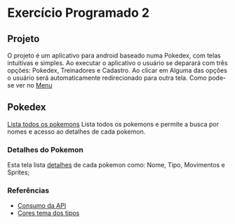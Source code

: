 # Exercício Programado 2

## Projeto

O projeto é um aplicativo para android baseado numa Pokedex, com telas intuitivas e simples.
Ao executar o aplicativo o usuário se deparará com três opções: Pokedex, Treinadores e Cadastro.
Ao clicar em Alguma das opções o usuário será automaticamente redirecionado para outra tela. Como pode-se ver no [Menu](https://gitlab.com/GabrielTiveron/ep2/uploads/9e968bbd3be15be43c5477ea57d3a00a/Menu.png)

## Pokedex

[Lista todos os pokemons](https://gitlab.com/gabrieltiveron/ep2/uploads/3c3c17bbe9614a8ea89ddf12baffa041/Pokedex.png) Lista todos os pokemons e permite a busca por nomes e acesso ao detalhes de cada pokemon.

### Detalhes do Pokemon

Esta tela lista [detalhes](https://gitlab.com/gabrieltiveron/ep2/uploads/56d228b5c3f7cbb6942fccb7617fdb5c/Detalhes_Pokemon.png) de cada pokemon como: Nome, Tipo, Movimentos e Sprites;


### Referências

* [Consumo da API](https://square.github.io/retrofit/)
* [Cores tema dos tipos](https://bulbapedia.bulbagarden.net/wiki/Main_Page)